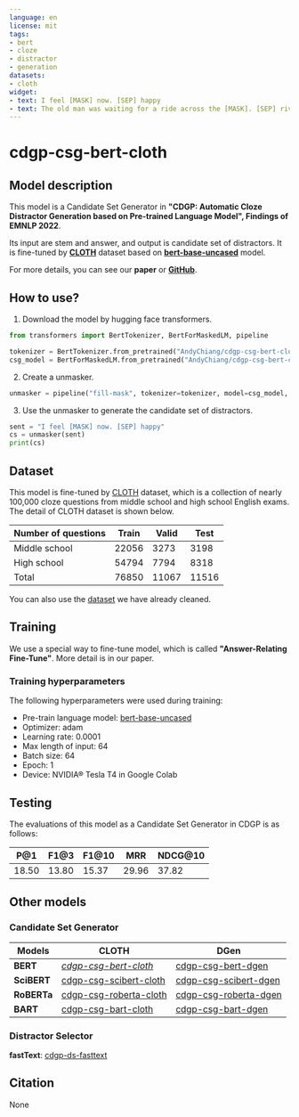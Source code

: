 ```yaml
---
language: en
license: mit
tags:
- bert
- cloze
- distractor
- generation
datasets:
- cloth
widget:
- text: I feel [MASK] now. [SEP] happy
- text: The old man was waiting for a ride across the [MASK]. [SEP] river
---
```


# cdgp-csg-bert-cloth

## Model description

This model is a Candidate Set Generator in **"CDGP: Automatic Cloze Distractor Generation based on Pre-trained Language Model", Findings of EMNLP 2022**.

Its input are stem and answer, and output is candidate set of distractors. It is fine-tuned by [**CLOTH**](https://www.cs.cmu.edu/~glai1/data/cloth/) dataset based on [**bert-base-uncased**](https://huggingface.co/bert-base-uncased) model.

For more details, you can see our **paper** or [**GitHub**](https://github.com/AndyChiangSH/CDGP).

## How to use?

1. Download the model by hugging face transformers.
```python
from transformers import BertTokenizer, BertForMaskedLM, pipeline

tokenizer = BertTokenizer.from_pretrained("AndyChiang/cdgp-csg-bert-cloth")
csg_model = BertForMaskedLM.from_pretrained("AndyChiang/cdgp-csg-bert-cloth")
```

2. Create a unmasker.
```python
unmasker = pipeline("fill-mask", tokenizer=tokenizer, model=csg_model, top_k=10)
```

3. Use the unmasker to generate the candidate set of distractors.
```python
sent = "I feel [MASK] now. [SEP] happy"
cs = unmasker(sent)
print(cs)
```

## Dataset

This model is fine-tuned by [CLOTH](https://www.cs.cmu.edu/~glai1/data/cloth/) dataset, which is a collection of nearly 100,000 cloze questions from middle school and high school English exams. The detail of CLOTH dataset is shown below.

| Number of questions | Train | Valid | Test  |
| ------------------- | ----- | ----- | ----- |
| Middle school       | 22056 | 3273  | 3198  |
| High school         | 54794 | 7794  | 8318  |
| Total               | 76850 | 11067 | 11516 |

You can also use the [dataset](https://huggingface.co/datasets/AndyChiang/cloth) we have already cleaned.

## Training

We use a special way to fine-tune model, which is called **"Answer-Relating Fine-Tune"**. More detail is in our paper.

### Training hyperparameters

The following hyperparameters were used during training:

- Pre-train language model: [bert-base-uncased](https://huggingface.co/bert-base-uncased)
- Optimizer: adam
- Learning rate: 0.0001
- Max length of input: 64
- Batch size: 64
- Epoch: 1
- Device: NVIDIA® Tesla T4 in Google Colab 

## Testing

The evaluations of this model as a Candidate Set Generator in CDGP is as follows:

| P@1   | F1@3  | F1@10 | MRR   | NDCG@10 |
| ----- | ----- | ----- | ----- | ------- |
| 18.50 | 13.80 | 15.37 | 29.96 | 37.82   |

## Other models

### Candidate Set Generator

| Models      | CLOTH                                                                               | DGen                                                                             |
| ----------- | ----------------------------------------------------------------------------------- | -------------------------------------------------------------------------------- |
| **BERT**    | [*cdgp-csg-bert-cloth*](https://huggingface.co/AndyChiang/cdgp-csg-bert-cloth)        | [cdgp-csg-bert-dgen](https://huggingface.co/AndyChiang/cdgp-csg-bert-dgen)       |
| **SciBERT** | [cdgp-csg-scibert-cloth](https://huggingface.co/AndyChiang/cdgp-csg-scibert-cloth)  | [cdgp-csg-scibert-dgen](https://huggingface.co/AndyChiang/cdgp-csg-scibert-dgen) |
| **RoBERTa** | [cdgp-csg-roberta-cloth](https://huggingface.co/AndyChiang/cdgp-csg-roberta-cloth) | [cdgp-csg-roberta-dgen](https://huggingface.co/AndyChiang/cdgp-csg-roberta-dgen) |
| **BART**    | [cdgp-csg-bart-cloth](https://huggingface.co/AndyChiang/cdgp-csg-bart-cloth)        | [cdgp-csg-bart-dgen](https://huggingface.co/AndyChiang/cdgp-csg-bart-dgen)       |

### Distractor Selector

**fastText**: [cdgp-ds-fasttext](https://huggingface.co/AndyChiang/cdgp-ds-fasttext)


## Citation

None
